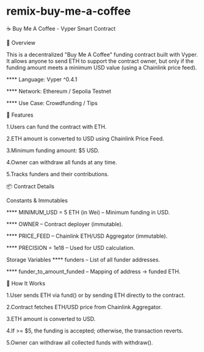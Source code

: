 
# remix-buy-me-a-coffee

☕ Buy Me A Coffee - Vyper Smart Contract

📌 Overview

This is a decentralized "Buy Me A Coffee" funding contract built with Vyper.
It allows anyone to send ETH to support the contract owner, but only if the funding amount meets a minimum USD value (using a Chainlink price feed).

**** Language: Vyper ^0.4.1

**** Network: Ethereum / Sepolia Testnet

**** Use Case: Crowdfunding / Tips


🔹 Features

1.Users can fund the contract with ETH.

2.ETH amount is converted to USD using Chainlink Price Feed.

3.Minimum funding amount: $5 USD.

4.Owner can withdraw all funds at any time.

5.Tracks funders and their contributions.


📦 Contract Details

Constants & Immutables

**** MINIMUM_USD = 5 ETH (in Wei) – Minimum funding in USD.

**** OWNER – Contract deployer (immutable).

**** PRICE_FEED – Chainlink ETH/USD Aggregator (immutable).

**** PRECISION = 1e18 – Used for USD calculation.

Storage Variables
**** funders – List of all funder addresses.

**** funder_to_amount_funded – Mapping of address → funded ETH.


🔹 How It Works


1.User sends ETH via fund() or by sending ETH directly to the contract.

2.Contract fetches ETH/USD price from Chainlink Aggregator.

3.ETH amount is converted to USD.

4.If >= $5, the funding is accepted; otherwise, the transaction reverts.

5.Owner can withdraw all collected funds with withdraw().




   
